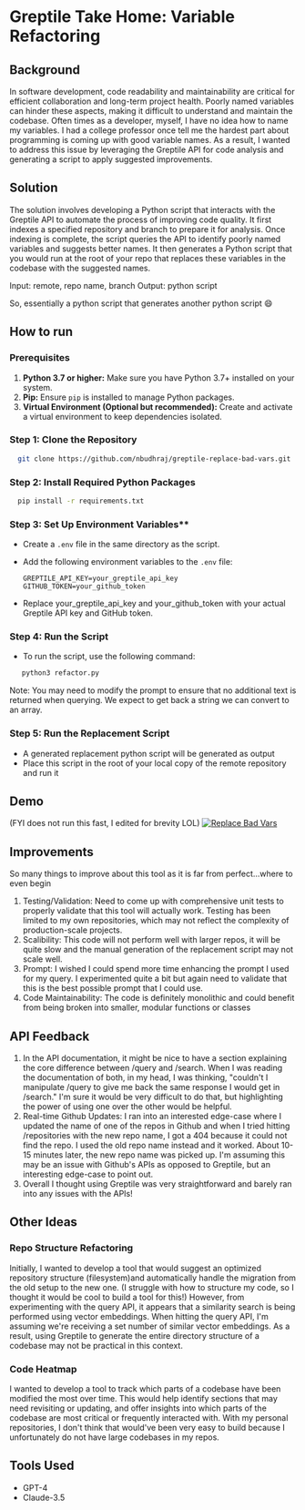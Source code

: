 # Greptile Take Home: Variable Refactoring 

## Background 
In software development, code readability and maintainability are critical for efficient collaboration and long-term project health. Poorly named variables can hinder these aspects, making it difficult to understand and maintain the codebase. Often times as a developer, myself, I have no idea how to name my variables. I had a college professor once tell me the hardest part about programming is coming up with good variable names. As a result, I wanted to address this issue by leveraging the Greptile API for code analysis and generating a script to apply suggested improvements.

## Solution 

The solution involves developing a Python script that interacts with the Greptile API to automate the process of improving code quality. It first indexes a specified repository and branch to prepare it for analysis. Once indexing is complete, the script queries the API to identify poorly named variables and suggests better names. It then generates a Python script that you would run at the root of your repo that replaces these variables in the codebase with the suggested names.

Input: remote, repo name, branch
Output: python script

So, essentially a python script that generates another python script :smile:

## How to run

### **Prerequisites**
1. **Python 3.7 or higher:** Make sure you have Python 3.7+ installed on your system.
2. **Pip:** Ensure `pip` is installed to manage Python packages.
3. **Virtual Environment (Optional but recommended):** Create and activate a virtual environment to keep dependencies isolated.

### Step 1: Clone the Repository
```bash
  git clone https://github.com/nbudhraj/greptile-replace-bad-vars.git
```

### Step 2: Install Required Python Packages
```bash
  pip install -r requirements.txt
```

### Step 3: Set Up Environment Variables**
- Create a `.env` file in the same directory as the script.
- Add the following environment variables to the `.env` file:

  ```plaintext
  GREPTILE_API_KEY=your_greptile_api_key
  GITHUB_TOKEN=your_github_token
  ``` 
- Replace your_greptile_api_key and your_github_token with your actual Greptile API key and GitHub token.

### Step 4: Run the Script
- To run the script, use the following command:

```bash
   python3 refactor.py
```

Note: You may need to modify the prompt to ensure that no additional text is returned when querying. We expect to get back a string we can convert to an array.

### Step 5: Run the Replacement Script
- A generated replacement python script will be generated as output 
- Place this script in the root of your local copy of the remote repository and run it

## Demo
(FYI does not run this fast, I edited for brevity LOL)
[![Replace Bad Vars](https://img.youtube.com/vi/M7Dj3GfaT6A/0.jpg)](https://youtu.be/M7Dj3GfaT6A "Replace Bad Vars")



## Improvements
So many things to improve about this tool as it is far from perfect...where to even begin

1. Testing/Validation: Need to come up with comprehensive unit tests to properly validate that this tool will actually work. Testing has been limited to my own repositories, which may not reflect the complexity of production-scale projects.
2. Scalibility: This code will not perform well with larger repos, it will be quite slow and the manual generation of the replacement script may not scale well.
3. Prompt: I wished I could spend more time enhancing the prompt I used for my query. I experimented quite a bit but again need to validate that this is the best possible prompt that I could use.
4. Code Maintainability: The code is definitely monolithic and could benefit from being broken into smaller, modular functions or classes

## API Feedback
1. In the API documentation, it might be nice to have a section explaining the core difference between /query and /search. When I was reading the documentation of both, in my head, I was thinking, "couldn't I manipulate /query to give me back the same response I would get in /search." I'm sure it would be very difficult to do that, but highlighting the power of using one over the other would be helpful.
2. Real-time Github Updates: I ran into an interested edge-case where I updated the name of one of the repos in Github and when I tried hitting /repositories with the new repo name, I got a 404 because it could not find the repo. I used the old repo name instead and it worked. About 10-15 minutes later, the new repo name was picked up. I'm assuming this may be an issue with Github's APIs as opposed to Greptile, but an interesting edge-case to point out.  
3. Overall I thought using Greptile was very straightforward and barely ran into any issues with the APIs!

## Other Ideas
### Repo Structure Refactoring 
Initially, I wanted to develop a tool that would suggest an optimized repository structure (filesystem)and automatically handle the migration from the old setup to the new one. (I struggle with how to structure my code, so I thought it would be cool to build a tool for this!) However, from experimenting with the query API, it appears that a similarity search is being performed using vector embeddings. When hitting the query API, I'm assuming we're receiving a set number of similar vector embeddings. As a result, using Greptile to generate the entire directory structure of a codebase may not be practical in this context.

### Code Heatmap
I wanted to develop a tool to track which parts of a codebase have been modified the most over time. This would help identify sections that may need revisiting or updating, and offer insights into which parts of the codebase are most critical or frequently interacted with. With my personal repositories, I don't think that would've been very easy to build because I unfortunately do not have large codebases in my repos.

## Tools Used
- GPT-4
- Claude-3.5 


